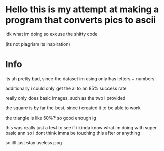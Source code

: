 # Hello this is my attempt at making a program that converts pics to ascii

idk what im doing so excuse the shitty code

 (its not plagrism its inspiration)


# Info
its uh pretty bad, since the dataset im using only has letters + numbers

additionally i could only get the ai to an 85% success rate


really only does basic images, such as the two i provided

the square is by far the best, since i created it to be able to work

the triangle is like 50%? so good enough ig


this was really just a test to see if i kinda know what im doing with super basic ann so i dont think imma be touching this after or anything

so itll just stay useless pog
